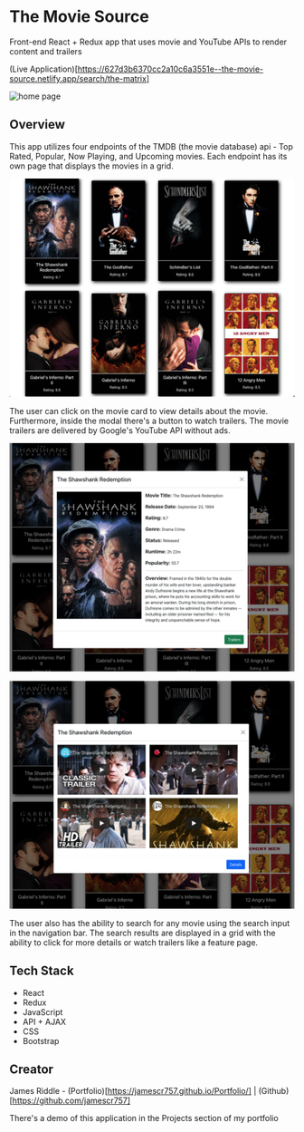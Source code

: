 # The Movie Source 
Front-end React + Redux app that uses movie and YouTube APIs to render content and trailers 

(Live Application)[https://627d3b6370cc2a10c6a3551e--the-movie-source.netlify.app/search/the-matrix]

![home page](./public/images/home-page.png)

## Overview 
This app utilizes four endpoints of the TMDB (the movie database) api - Top Rated, Popular, Now Playing, and Upcoming movies. Each endpoint has its own page that displays the movies in a grid. 

![](./public/images/movie-grid.png)

The user can click on the movie card to view details about the movie. Furthermore, inside the modal there's a button to watch trailers. The movie trailers are delivered by Google's YouTube API without ads. 

![](./public/images/movie-details.png)

![](./public/images/movie-trailers.png)

The user also has the ability to search for any movie using the search input in the navigation bar. The search results are displayed in a grid with the ability to click for more details or watch trailers like a feature page.

## Tech Stack 
- React
- Redux
- JavaScript
- API + AJAX
- CSS
- Bootstrap

## Creator
James Riddle - (Portfolio)[https://jamescr757.github.io/Portfolio/] | (Github)[https://github.com/jamescr757]

There's a demo of this application in the Projects section of my portfolio